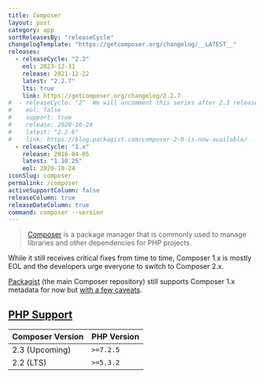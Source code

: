 ```yaml
---
title: Composer
layout: post
category: app
sortReleasesBy: "releaseCycle"
changelogTemplate: "https://getcomposer.org/changelog/__LATEST__"
releases:
  - releaseCycle: "2.2"
    eol: 2023-12-31
    release: 2021-12-22
    latest: "2.2.7"
    lts: true
    link: https://getcomposer.org/changelog/2.2.7
#  - releaseCycle: "2"  We will uncomment this series after 2.3 released otherwise we get same version twice and confuse people
#    eol: false
#    support: true
#    release: 2020-10-24
#    latest: "2.2.6"
#    link: https://blog.packagist.com/composer-2-0-is-now-available/
  - releaseCycle: "1.x"
    release: 2016-04-05
    latest: "1.10.25"
    eol: 2020-10-24
iconSlug: composer
permalink: /composer
activeSupportColumn: false
releaseColumn: true
releaseDateColumn: true
command: composer --version
---
```

> [Composer](https://getcomposer.org/) is a package manager that is commonly used to manage libraries and other dependencies for PHP projects.

While it still receives critical fixes from time to time, Composer 1.x is mostly EOL and the developers urge everyone to switch to Composer 2.x.

[Packagist](https://packagist.org/) (the main Composer repository) still supports Composer 1.x metadata for now but [with a few caveats](https://blog.packagist.com/deprecating-composer-1-support/).

## [PHP Support](https://blog.packagist.com/composer-2-2/)

Composer Version|PHP Version
----------------|-----------
2.3 (Upcoming)  | `>=7.2.5`
2.2 (LTS)       | `>=5.3.2`

